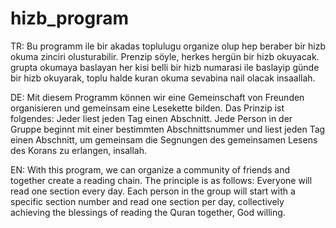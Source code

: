 # hizb_program
TR: Bu programm ile bir akadas toplulugu organize olup hep beraber bir hizb okuma zinciri olusturabilir. Prenzip söyle, herkes hergün bir hizb okuyacak. grupta okumaya baslayan her kisi belli bir hizb numarasi ile baslayip günde bir hizb okuyarak, toplu halde kuran okuma sevabina nail olacak insaallah.

DE: Mit diesem Programm können wir eine Gemeinschaft von Freunden organisieren und gemeinsam eine Lesekette bilden. Das Prinzip ist folgendes: Jeder liest jeden Tag einen Abschnitt. Jede Person in der Gruppe beginnt mit einer bestimmten Abschnittsnummer und liest jeden Tag einen Abschnitt, um gemeinsam die Segnungen des gemeinsamen Lesens des Korans zu erlangen, insallah.

EN: With this program, we can organize a community of friends and together create a reading chain. The principle is as follows: Everyone will read one section every day. Each person in the group will start with a specific section number and read one section per day, collectively achieving the blessings of reading the Quran together, God willing.
